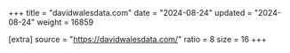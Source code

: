 +++
title = "davidwalesdata.com"
date = "2024-08-24"
updated = "2024-08-24"
weight = 16859

[extra]
source = "https://davidwalesdata.com/"
ratio = 8
size = 16
+++
